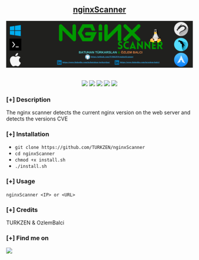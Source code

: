 <h2 align="center"><u>nginxScanner</u></h2>

![banner !](images/banner.png)

<p align="center">
<br>
    <img src="https://img.shields.io/badge/Author-Batuhan Türkarslan-magenta?style=flat-square">
    <img src="https://img.shields.io/badge/Open%20Source-Yes-orange?style=flat-square">
    <img src="https://img.shields.io/badge/Maintained-Yes-cyan?style=flat-square">
    <img src="https://img.shields.io/badge/Made%20In-Turkey-green?style=flat-square">
    <img src="https://img.shields.io/badge/Written%20In-Python-blue?style=flat-square">
</p>

### [+] Description
The nginx scanner detects the current nginx version on the web server and detects the versions CVE

### [+] Installation
 - `git clone https://github.com/TURKZEN/nginxScanner`
 - `cd nginxScanner`
 - `chmod +x install.sh`
  - `./install.sh`


### [+] Usage
`nginxScanner <IP> or <URL> `

### [+] Credits 
 TURKZEN & OzlemBalci
 

### [+] Find me on 
<a href="mailto:batuhanthd@gmail.com" target="_blank"><img src="https://img.shields.io/badge/Email-batuhanthd@gmail.com-blue?style=for-the-badge&logo=gmail"></a>

